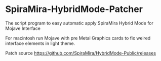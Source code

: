 # SpiraMira-HybridMode-Patcher
The script program to easy automatic apply SpiraMira Hybrid Mode for Mojave Interface

For macintosh run Mojave with pre Metal Graphics cards to fix weired interface elements in light theme.

Patch source https://github.com/SpiraMira/HybridMode-Public/releases
